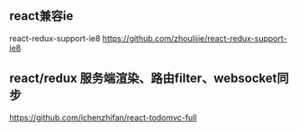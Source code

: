 ## react兼容ie
react-redux-support-ie8
https://github.com/zhoulijie/react-redux-support-ie8

## react/redux 服务端渲染、路由filter、websocket同步
https://github.com/ichenzhifan/react-todomvc-full